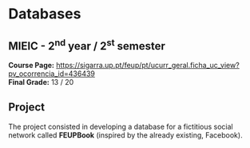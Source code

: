 # Databases
## MIEIC - 2<sup>nd</sup> year / 2<sup>st</sup> semester

**Course Page:** https://sigarra.up.pt/feup/pt/ucurr_geral.ficha_uc_view?pv_ocorrencia_id=436439  
**Final Grade:** 13 / 20

## Project 

The project consisted in developing a database for a fictitious social network called **FEUPBook** (inspired by the already existing, Facebook).
